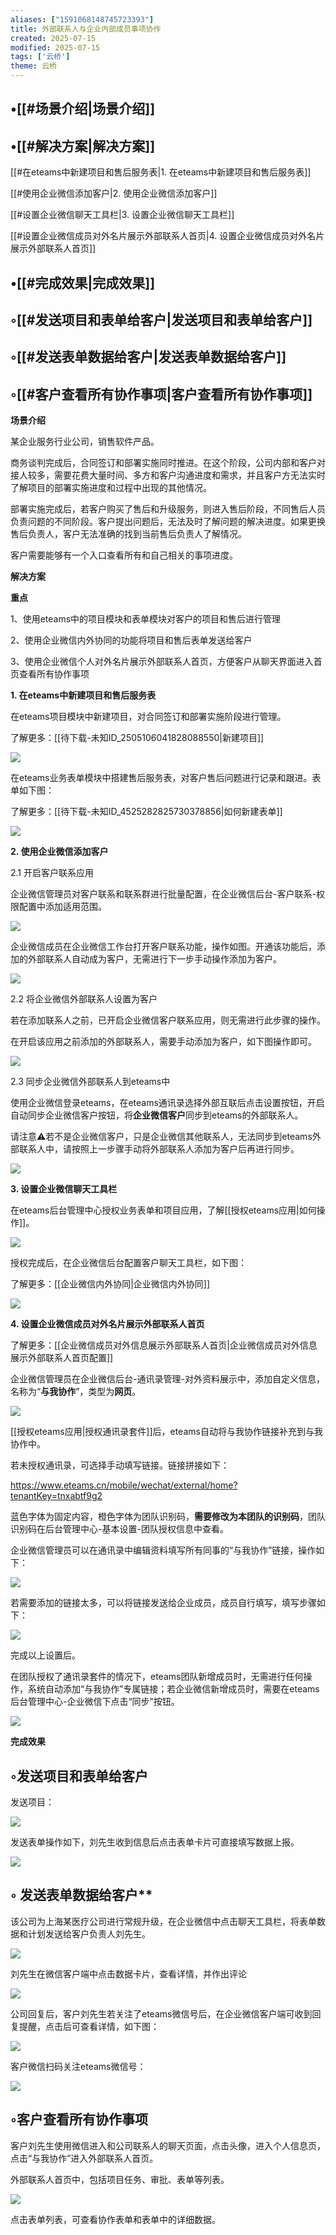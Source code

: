 ```yaml
---
aliases: ["1591068148745723393"]
title: 外部联系人与企业内部成员事项协作
created: 2025-07-15
modified: 2025-07-15
tags: ['云桥']
theme: 云桥
---
```


## •[[#场景介绍|场景介绍]]

## •[[#解决方案|解决方案]]

[[#在eteams中新建项目和售后服务表|1. 在eteams中新建项目和售后服务表]]

[[#使用企业微信添加客户|2. 使用企业微信添加客户]]

[[#设置企业微信聊天工具栏|3. 设置企业微信聊天工具栏]]

[[#设置企业微信成员对外名片展示外部联系人首页|4. 设置企业微信成员对外名片展示外部联系人首页]]

## •[[#完成效果|完成效果]]

## ◦[[#发送项目和表单给客户|发送项目和表单给客户]]

## ◦[[#发送表单数据给客户|发送表单数据给客户]]

## ◦[[#客户查看所有协作事项|客户查看所有协作事项]]

**场景介绍**

某企业服务行业公司，销售软件产品。

商务谈判完成后，合同签订和部署实施同时推进。在这个阶段，公司内部和客户对接人较多，需要花费大量时间、多方和客户沟通进度和需求，并且客户方无法实时了解项目的部署实施进度和过程中出现的其他情况。

部署实施完成后，若客户购买了售后和升级服务，则进入售后阶段，不同售后人员负责问题的不同阶段。客户提出问题后，无法及时了解问题的解决进度。如果更换售后负责人，客户无法准确的找到当前售后负责人了解情况。

客户需要能够有一个入口查看所有和自己相关的事项进度。

**解决方案**

**重点**

1、使用eteams中的项目模块和表单模块对客户的项目和售后进行管理

2、使用企业微信内外协同的功能将项目和售后表单发送给客户

3、使用企业微信个人对外名片展示外部联系人首页，方便客户从聊天界面进入首页查看所有协作事项

**1. 在eteams中新建项目和售后服务表**

在eteams项目模块中新建项目，对合同签订和部署实施阶段进行管理。

了解更多：[[待下载-未知ID_2505106041828088550|新建项目]]

![](https://myhelpdoc.oss-cn-heyuan.aliyuncs.com/mdimages/c927ed0ace6b85b90fbab4de1bd21de9.jpg)

在eteams业务表单模块中搭建售后服务表，对客户售后问题进行记录和跟进。表单如下图：

了解更多：[[待下载-未知ID_4525282825730378856|如何新建表单]]

![](https://myhelpdoc.oss-cn-heyuan.aliyuncs.com/mdimages/c489c4c26a9a85399ef724c228847bf5.jpg)

**2. 使用企业微信添加客户**

‍2.1 开启客户联系应用

企业微信管理员对客户联系和联系群进行批量配置，在企业微信后台-客户联系-权限配置中添加适用范围。

![](https://myhelpdoc.oss-cn-heyuan.aliyuncs.com/mdimages/84ae42bdc248463ca62eae9e23c46d13.jpg)

企业微信成员在企业微信工作台打开客户联系功能，操作如图。开通该功能后，添加的外部联系人自动成为客户，无需进行下一步手动操作添加为客户。

![](https://myhelpdoc.oss-cn-heyuan.aliyuncs.com/mdimages/6187a01f43794152386f2b188534dfba.jpg)

2.2 将企业微信外部联系人设置为客户

若在添加联系人之前，已开启企业微信客户联系应用，则无需进行此步骤的操作。

在开启该应用之前添加的外部联系人，需要手动添加为客户，如下图操作即可。

![](https://myhelpdoc.oss-cn-heyuan.aliyuncs.com/mdimages/39cdec865a1175172d1831c78754769a.jpg)

2.3 同步企业微信外部联系人到eteams中

使用企业微信登录eteams，在eteams通讯录选择外部互联后点击设置按钮，开启自动同步企业微信客户按钮，将**企业微信客户**同步到eteams的外部联系人。

请注意⚠️若不是企业微信客户，只是企业微信其他联系人，无法同步到eteams外部联系人中，请按照上一步骤手动将外部联系人添加为客户后再进行同步。

![](https://myhelpdoc.oss-cn-heyuan.aliyuncs.com/mdimages/716430f90b7e2e5d73ecd5660832b481.jpg)

**3. 设置企业微信聊天工具栏**

在eteams后台管理中心授权业务表单和项目应用，了解[[授权eteams应用|如何操作]]。

![](https://myhelpdoc.oss-cn-heyuan.aliyuncs.com/mdimages/42d52251802616d868eb20f13e566257.jpg)

授权完成后，在企业微信后台配置客户聊天工具栏，如下图：

了解更多：[[企业微信内外协同|企业微信内外协同]]

![](https://myhelpdoc.oss-cn-heyuan.aliyuncs.com/mdimages/ce5775833cc690f5d5ac89bad5352fa7.jpg)

**4. 设置企业微信成员对外名片展示外部联系人首页**

了解更多：[[企业微信成员对外信息展示外部联系人首页|企业微信成员对外信息展示外部联系人首页配置]]

企业微信管理员在企业微信后台-通讯录管理-对外资料展示中，添加自定义信息，名称为“**与我协作**”，类型为**网页**。

![](https://myhelpdoc.oss-cn-heyuan.aliyuncs.com/mdimages/b8b617eec2751f36c6521a84522d4be3.jpg)

[[授权eteams应用|授权通讯录套件]]后，eteams自动将与我协作链接补充到与我协作中。

若未授权通讯录，可选择手动填写链接。链接拼接如下：

https://www.eteams.cn/mobile/wechat/external/home?tenantKey=tnxabtf9g2

蓝色字体为固定内容，橙色字体为团队识别码，**需要修改为本团队的识别码**，团队识别码在后台管理中心-基本设置-团队授权信息中查看。

企业微信管理员可以在通讯录中编辑资料填写所有同事的“与我协作”链接，操作如下：

![](https://myhelpdoc.oss-cn-heyuan.aliyuncs.com/mdimages/240d3daf8320561b441f793a519061ac.jpg)

若需要添加的链接太多，可以将链接发送给企业成员，成员自行填写，填写步骤如下：

![](https://myhelpdoc.oss-cn-heyuan.aliyuncs.com/mdimages/e30f2bdc0e7e5f11146a80c2c3029347.jpg)

完成以上设置后。

在团队授权了通讯录套件的情况下，eteams团队新增成员时，无需进行任何操作，系统自动添加“与我协作”专属链接；若企业微信新增成员时，需要在eteams后台管理中心-企业微信下点击“同步”按钮。

![](https://myhelpdoc.oss-cn-heyuan.aliyuncs.com/mdimages/7dcd5ca6067f3b2327ef40c6036e29dd.jpg)

**完成效果**

## ◦发送项目和表单给客户

发送项目：

![](https://myhelpdoc.oss-cn-heyuan.aliyuncs.com/mdimages/ea529352717d3c29d8f55ba992554116.jpg)

发送表单操作如下，刘先生收到信息后点击表单卡片可直接填写数据上报。

![](https://myhelpdoc.oss-cn-heyuan.aliyuncs.com/mdimages/4222a7ce6f965c10f4951f5225f26300.jpg)

## ◦ 发送表单数据给客户**

该公司为上海某医疗公司进行常规升级，在企业微信中点击聊天工具栏，将表单数据和计划发送给客户负责人刘先生。

![](https://myhelpdoc.oss-cn-heyuan.aliyuncs.com/mdimages/1ee57f4d157138fcacfea6a06bb2d975.jpg)

刘先生在微信客户端中点击数据卡片，查看详情，并作出评论

![](https://myhelpdoc.oss-cn-heyuan.aliyuncs.com/mdimages/2ac6aa54fbed9e77bddf02840df1be85.jpg)

公司回复后，客户刘先生若关注了eteams微信号后，在企业微信客户端可收到回复提醒，点击后可查看详情，如下图：

![](https://myhelpdoc.oss-cn-heyuan.aliyuncs.com/mdimages/38e678cf726969fe45d048dab95c1081.jpg)

客户微信扫码关注eteams微信号：

![](https://myhelpdoc.oss-cn-heyuan.aliyuncs.com/mdimages/aa6dfb12e6dd2b5478bb179792473bf9.jpg)

## ◦客户查看所有协作事项

客户刘先生使用微信进入和公司联系人的聊天页面，点击头像，进入个人信息页，点击“与我协作”进入外部联系人首页。

外部联系人首页中，包括项目任务、审批、表单等列表。

**![](https://myhelpdoc.oss-cn-heyuan.aliyuncs.com/mdimages/44ce90c6b9eaa6c973090873c3c4385e.jpg)**

点击表单列表，可查看协作表单和表单中的详细数据。

